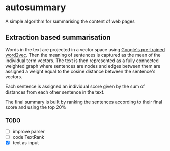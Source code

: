 # autosummary

A simple algorithm for summarising the content of web pages

## Extraction based summarisation

Words in the text are projected in a vector space using [Google's pre-trained word2vec](https://code.google.com/archive/p/word2vec/). Then the meaning of sentences is captured as the mean of the individual term vectors. The text is then represented as a fully connected weighted graph where sentences are nodes and edges between them are assigned a weight equal to the cosine distance between the sentence's vectors.

Each sentence is assigned an individual score given by the sum of distances from each other sentence in the text.

The final summary is built by ranking the sentences according to their final score and using the top 20%


### TODO
- [ ] improve parser
- [ ] code TextRank
- [x] text as input

